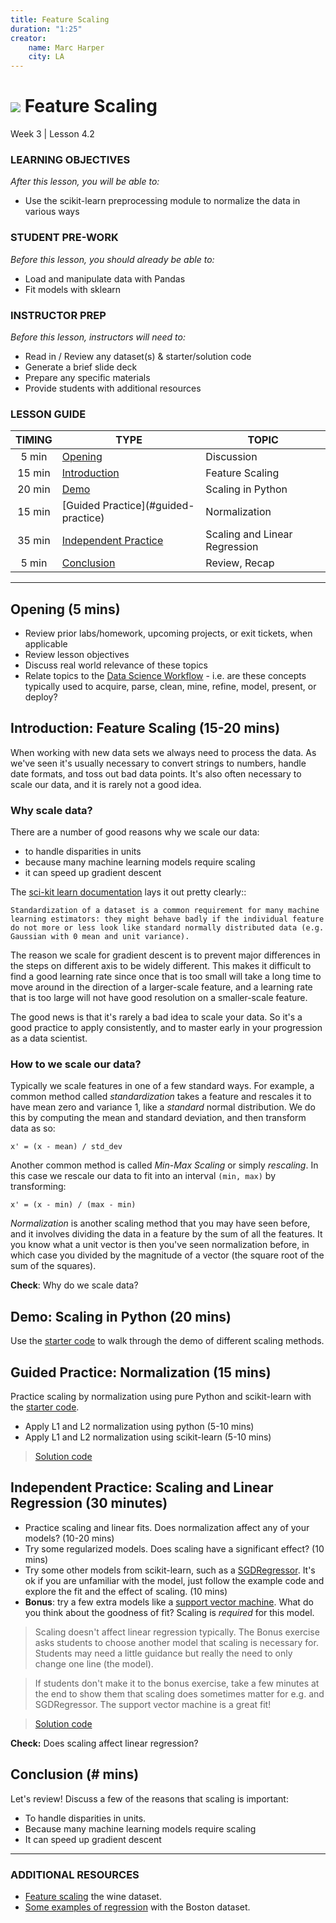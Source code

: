 ```yaml
---
title: Feature Scaling
duration: "1:25"
creator:
    name: Marc Harper
    city: LA
---
```


# ![](https://ga-dash.s3.amazonaws.com/production/assets/logo-9f88ae6c9c3871690e33280fcf557f33.png) Feature Scaling
Week 3 | Lesson 4.2

### LEARNING OBJECTIVES
*After this lesson, you will be able to:*
- Use the scikit-learn preprocessing module to normalize the data in various ways

### STUDENT PRE-WORK
*Before this lesson, you should already be able to:*
- Load and manipulate data with Pandas
- Fit models with sklearn

### INSTRUCTOR PREP
*Before this lesson, instructors will need to:*
- Read in / Review any dataset(s) & starter/solution code
- Generate a brief slide deck
- Prepare any specific materials
- Provide students with additional resources

### LESSON GUIDE
| TIMING  | TYPE  | TOPIC  |
|:-:|---|---|
| 5 min  | [Opening](#opening)  | Discussion  |
| 15 min  | [Introduction](#introduction)   | Feature Scaling  |
| 20 min  | [Demo](#demo)  | Scaling in Python  |
| 15 min  | [Guided Practice](#guided-practice<a name="opening"></a>)  | Normalization  |
| 35 min  | [Independent Practice](#ind-practice)  | Scaling and Linear Regression |
| 5 min  | [Conclusion](#conclusion)  | Review, Recap |

---

<a name="opening"></a>
## Opening (5 mins)
- Review prior labs/homework, upcoming projects, or exit tickets, when applicable
- Review lesson objectives
- Discuss real world relevance of these topics
- Relate topics to the [Data Science Workflow](https://drive.google.com/file/d/0Bx2SHQGVqWasOGY4dE95OFVvZjQ/view?usp=sharing) - i.e. are these concepts typically used to acquire, parse, clean, mine, refine, model, present, or deploy?


<a name="introduction"></a>
## Introduction: Feature Scaling (15-20 mins)

When working with new data sets we always need to process the data. As we've
seen it's usually necessary to convert strings to numbers, handle date formats,
and toss out bad data points. It's also often necessary to scale our data, and
it is rarely not a good idea.

### Why scale data?

There are a number of good reasons why we scale our data:
* to handle disparities in units
* because many machine learning models require scaling
* it can speed up gradient descent

The [sci-kit learn documentation](http://scikit-learn.org/stable/modules/generated/sklearn.preprocessing.StandardScaler.html) lays it out pretty clearly::

    Standardization of a dataset is a common requirement for many machine learning estimators: they might behave badly if the individual feature do not more or less look like standard normally distributed data (e.g. Gaussian with 0 mean and unit variance).

The reason we scale for gradient descent is to prevent major differences in the
steps on different axis to be widely different. This makes it difficult to
find a good learning rate since once that is too small will take a long time
to move around in the direction of a larger-scale feature, and a learning rate
that is too large will not have good resolution on a smaller-scale feature.

The good news is that it's rarely a bad idea to scale your data. So it's a good
practice to apply consistently, and to master early in your progression as a
data scientist.

### How to we scale our data?

Typically we scale features in one of a few standard ways. For example, a
common method called _standardization_ takes a feature and rescales it to
have mean zero and variance 1, like a _standard_ normal distribution. We do this
by computing the mean and standard deviation, and then transform data as so:

```
x' = (x - mean) / std_dev
```

Another common method is called _Min-Max Scaling_ or simply _rescaling_. In this
case we rescale our data to fit into an interval `(min, max)` by transforming:

```
x' = (x - min) / (max - min)
```

_Normalization_ is another scaling method that you may have seen before, and it
involves dividing the data in a feature by the sum of all the features. It you
know what a unit vector is then you've seen normalization before, in which
case you divided by the magnitude of a vector (the square root of the sum of
the squares).

**Check**: Why do we scale data?

<a name="demo"></a>
## Demo: Scaling in Python (20 mins)

Use the [starter code](./code/starter-code/Feature-Scaling-Starter.ipynb) to walk through the demo
of different scaling methods.

<a name="guided-practice"></a>
## Guided Practice: Normalization (15 mins)

Practice scaling by normalization using pure Python and scikit-learn with the
[starter code](./code/starter-code/Feature-Scaling-Starter.ipynb).
- Apply L1 and L2 normalization using python (5-10 mins)
- Apply L1 and L2 normalization using scikit-learn (5-10 mins)

> [Solution code](./code/solution-code/Feature-Scaling-Solutions.ipynb)

<a name="ind-practice"></a>
## Independent Practice: Scaling and Linear Regression (30 minutes)

- Practice scaling and linear fits. Does normalization affect any of your models? (10-20 mins)
- Try some regularized models. Does scaling have a significant effect? (10 mins)
- Try some other models from scikit-learn, such as a [SGDRegressor](http://scikit-learn.org/stable/modules/generated/sklearn.linear_model.SGDRegressor.html).
It's ok if you are unfamiliar with the model, just follow the example code
and explore the fit and the effect of scaling. (10 mins)
- **Bonus**: try a few extra models like a [support vector machine](http://scikit-learn.org/stable/auto_examples/svm/plot_svm_regression.html). What do you think
about the goodness of fit? Scaling is _required_ for this model.

> Scaling doesn't affect linear regression typically. The Bonus exercise asks
students to choose another model that scaling is necessary for. Students may
need a little guidance but really the need to only change one line (the model).

> If students don't make it to the bonus exercise, take a few minutes at the
end to show them that scaling does sometimes matter for e.g. and SGDRegressor.
The support vector machine is a great fit!

> [Solution code](./code/solution-code/Feature-Scaling-Solutions.ipynb)

**Check:** Does scaling affect linear regression?


<a name="conclusion"></a>
## Conclusion (# mins)
Let's review! Discuss a few of the reasons that scaling is important:

>
* To handle disparities in units.
* Because many machine learning models require scaling
* It can speed up gradient descent

***


### ADDITIONAL RESOURCES

- [Feature scaling](http://sebastianraschka.com/Articles/2014_about_feature_scaling.html#z-score-standardization-or-min-max-scaling)
the wine dataset.
- [Some examples of regression](http://facweb.cs.depaul.edu/mobasher/classes/CSC478/Notes/IPython%20Notebook%20-%20Regression.html) with the Boston dataset.
